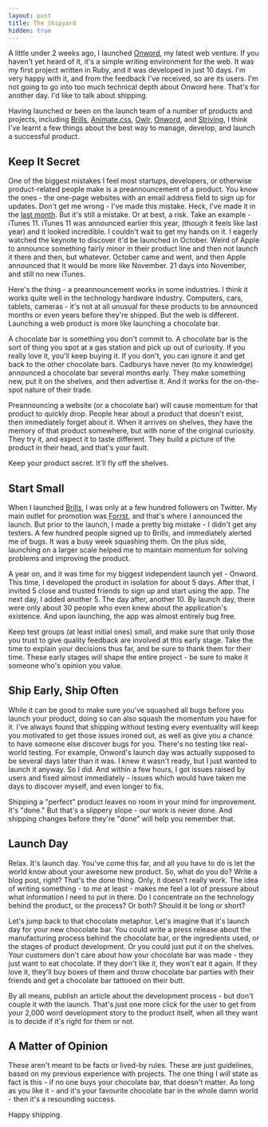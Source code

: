 ```yaml
---
layout: post
title: The Shipyard
hidden: true
---
```


A little under 2 weeks ago, I launched [Onword](http://onword.co), my latest web venture. If you haven't yet heard of it, it's a simple writing environment for the web. It was my first project written in Ruby, and it was developed in just 10 days. I'm very happy with it, and from the feedback I've received, so are its users. I'm not going to go into too much technical depth about Onword here. That's for another day. I'd like to talk about shipping.

Having launched or been on the launch team of a number of products and projects, including [Brills](http://brills.me), [Animate.css](http://daneden.me/animate), [Owlr](http://owlr.me), [Onword](http://onword.co), and [Striving](http://striving.me), I think I've learnt a few things about the best way to manage, develop, and launch a successful product.



## Keep It Secret


One of the biggest mistakes I feel most startups, developers, or otherwise product-related people make is a preannouncement of a product. You know the ones - the one-page websites with an email address field to sign up for updates. Don't get me wrong - I've made this mistake. Heck, I've made it in the [last month](http://outages.co). But it's still a mistake. Or at best, a risk. Take an example - iTunes 11. iTunes 11 was announced earlier this year, (though it feels like last year) and it looked incredible. I couldn't wait to get my hands on it. I eagerly watched the keynote to discover it'd be launched in October. Weird of Apple to announce something fairly minor in their product line and then not launch it there and then, but whatever. October came and went, and then Apple announced that it would be more like November. 21 days into November, and still no new iTunes.

Here's the thing - a preannouncement works in some industries. I think it works quite well in the technology hardware industry. Computers, cars, tablets, cameras - it's not at all unusual for these products to be announced months or even years before they're shipped. But the web is different. Launching a web product is more like launching a chocolate bar.

A chocolate bar is something you don't commit to. A chocolate bar is the sort of thing you spot at a gas station and pick up out of curiosity. If you really love it, you'll keep buying it. If you don't, you can ignore it and get back to the other chocolate bars. Cadburys have never (to my knowledge) announced a chocolate bar several months early. They make something new, put it on the shelves, and then advertise it. And it works for the on-the-spot nature of their trade.

Preannouncing a website (or a chocolate bar) will cause momentum for that product to quickly drop. People hear about a product that doesn't exist, then immediately forget about it. When it arrives on shelves, they have the memory of that product somewhere, but with none of the original curiosity. They try it, and expect it to taste different. They build a picture of the product in their head, and that's your fault.

Keep your product secret. It'll fly off the shelves.



## Start Small


When I launched [Brills](http://brills.me), I was only at a few hundred followers on Twitter. My main outlet for promotion was [Forrst](http://forrst.com), and that's where I announced the launch. But prior to the launch, I made a pretty big mistake - I didn't get any testers. A few hundred people signed up to Brills, and immediately alerted me of bugs. It was a busy week squashing them. On the plus side, launching on a larger scale helped me to maintain momentum for solving problems and improving the product.

A year on, and it was time for my biggest independent launch yet - Onword. This time, I developed the product in isolation for about 5 days. After that, I invited 5 close and trusted friends to sign up and start using the app. The next day, I added another 5. The day after, another 10. By launch day, there were only about 30 people who even knew about the application's existence. And upon launching, the app was almost entirely bug free.

Keep test groups (at least initial ones) small, and make sure that only those you trust to give quality feedback are involved at this early stage. Take the time to explain your decisions thus far, and be sure to thank them for their time. These early stages will shape the entire project - be sure to make it someone who's opinion you value.



## Ship Early, Ship Often


While it can be good to make sure you've squashed all bugs before you launch your product, doing so can also squash the momentum you have for it. I've always found that shipping without testing every eventuality will keep you motivated to get those issues ironed out, as well as give you a chance to have someone else discover bugs for you. There's no testing like real-world testing. For example, Onword's launch day was actually supposed to be several days later than it was. I knew it wasn't ready, but I just wanted to launch it anyway. So I did. And within a few hours, I got issues raised by users and fixed almost immediately - issues which would have taken me days to discover myself, and even longer to fix.

Shipping a "perfect" product leaves no room in your mind for improvement. It's "done." But that's a slippery slope - our work is never done. And shipping changes before they're "done" will help you remember that.



## Launch Day


Relax. It's launch day. You've come this far, and all you have to do is let the world know about your awesome new product. So, what do you do? Write a blog post, right? That's the done thing. Only, it doesn't really work. The idea of writing something - to me at least - makes me feel a lot of pressure about what information I need to put in there. Do I concentrate on the technology behind the product, or the process? Or both? Should it be long or short?

Let's jump back to that chocolate metaphor. Let's imagine that it's launch day for your new chocolate bar. You could write a press release about the manufacturing process behind the chocolate bar, or the ingredients used, or the stages of product development. Or you could just put it on the shelves. Your customers don't care about how your chocolate bar was made - they just want to eat chocolate. If they don't like it, they won't eat it again. If they love it, they'll buy boxes of them and throw chocolate bar parties with their friends and get a chocolate bar tattooed on their butt.

By all means, publish an article about the development process - but don't couple it with the launch. That's just one more click for the user to get from your 2,000 word development story to the product itself, when all they want is to decide if it's right for them or not.



## A Matter of Opinion


These aren't meant to be facts or lived-by rules. These are just guidelines, based on my previous experience with projects. The one thing I _will_ state as fact is this - if no one buys your chocolate bar, that doesn't matter. As long as you like it - and it's your favourite chocolate bar in the whole damn world - then it's a resounding success.

Happy shipping.
